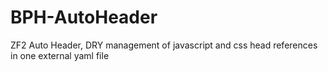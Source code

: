 BPH-AutoHeader
==============

ZF2 Auto Header, DRY management of javascript and css head references in one external yaml file
